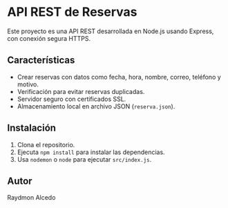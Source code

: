 # API REST de Reservas

Este proyecto es una API REST desarrollada en Node.js usando Express, con conexión segura HTTPS.

## Características

- Crear reservas con datos como fecha, hora, nombre, correo, teléfono y motivo.
- Verificación para evitar reservas duplicadas.
- Servidor seguro con certificados SSL.
- Almacenamiento local en archivo JSON (`reserva.json`).

## Instalación

1. Clona el repositorio.
2. Ejecuta `npm install` para instalar las dependencias.
3. Usa `nodemon` o `node` para ejecutar `src/index.js`.

## Autor

Raydmon Alcedo
